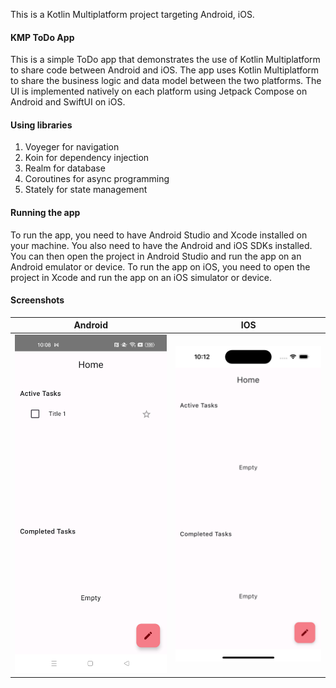 This is a Kotlin Multiplatform project targeting Android, iOS.
 #### KMP ToDo App
This is a simple ToDo app that demonstrates the use of Kotlin Multiplatform to share code between Android and iOS. 
The app uses Kotlin Multiplatform to share the business logic and data model between the two platforms. 
The UI is implemented natively on each platform using Jetpack Compose on Android and SwiftUI on iOS.
#### Using libraries
1. Voyeger for navigation
2. Koin for dependency injection
3. Realm for database
4. Coroutines for async programming
5. Stately for state management
#### Running the app
To run the app, you need to have Android Studio and Xcode installed on your machine. 
You also need to have the Android and iOS SDKs installed. 
You can then open the project in Android Studio and run the app on an Android emulator or device. 
To run the app on iOS, you need to open the project in Xcode and run the app on an iOS simulator or device.
#### Screenshots

| Android                             | IOS                         |
|-------------------------------------|-----------------------------|
| ![Android](screenshots/android.png) | ![iOS](screenshots/ios.png) |
